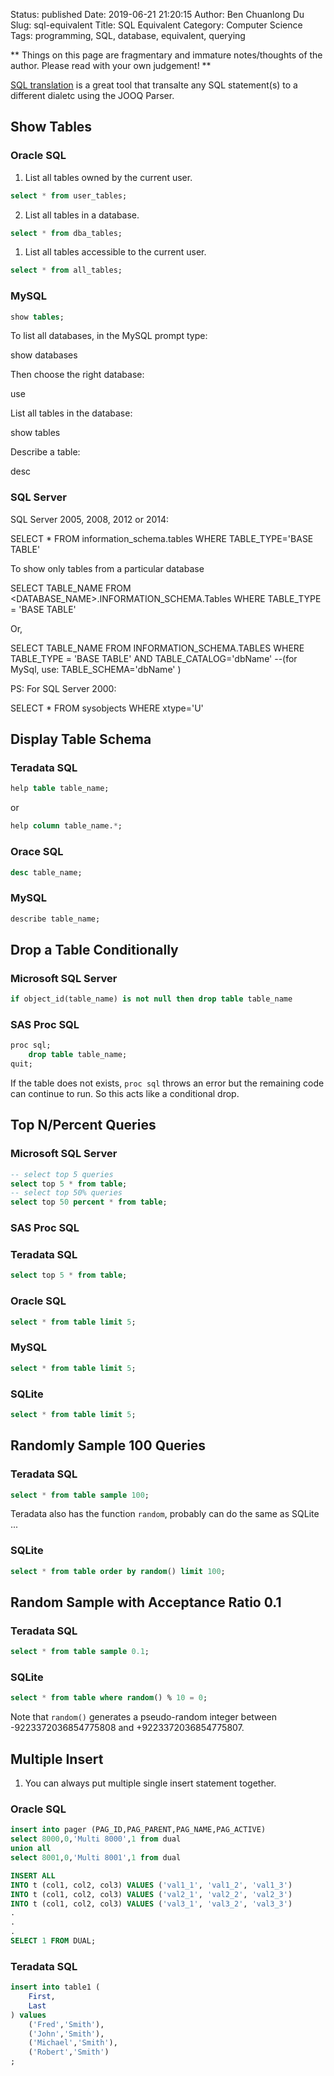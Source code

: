 Status: published
Date: 2019-06-21 21:20:15
Author: Ben Chuanlong Du
Slug: sql-equivalent
Title: SQL Equivalent
Category: Computer Science
Tags: programming, SQL, database, equivalent, querying

**
Things on this page are
fragmentary and immature notes/thoughts of the author.
Please read with your own judgement!
**

[SQL translation](https://www.jooq.org/translate/)
is a great tool that transalte any SQL statement(s) to a different dialetc using the JOOQ Parser.

## Show Tables

### Oracle SQL
1. List all tables owned by the current user.
```SQL
select * from user_tables;
```
2. List all tables in a database.
```SQL
select * from dba_tables;
```
1. List all tables accessible to the current user.
```SQL
select * from all_tables;
```

### MySQL
```SQL
show tables;
```
 To list all databases, in the MySQL prompt type:

 show databases

 Then choose the right database:

 use <database-name>

 List all tables in the database:

 show tables

 Describe a table:

 desc <table-name>

### SQL Server


SQL Server 2005, 2008, 2012 or 2014:

SELECT * FROM information_schema.tables WHERE TABLE_TYPE='BASE TABLE'

To show only tables from a particular database

SELECT TABLE_NAME FROM <DATABASE_NAME>.INFORMATION_SCHEMA.Tables WHERE TABLE_TYPE = 'BASE TABLE'

Or,

SELECT TABLE_NAME FROM INFORMATION_SCHEMA.TABLES WHERE TABLE_TYPE = 'BASE TABLE' AND TABLE_CATALOG='dbName' --(for MySql, use: TABLE_SCHEMA='dbName' )

PS: For SQL Server 2000:

SELECT * FROM sysobjects WHERE xtype='U' 



## Display Table Schema
### Teradata SQL
```SQL
help table table_name;
```
or
```SQL
help column table_name.*;
```

### Orace SQL
```SQL
desc table_name;
```

### MySQL
```SQL
describe table_name;
```

## Drop a Table Conditionally

### Microsoft SQL Server

```SQL
if object_id(table_name) is not null then drop table table_name
```

### SAS Proc SQL
```SQL
proc sql;
    drop table table_name;
quit;
```
If the table does not exists, 
`proc sql` throws an error but the remaining code can continue to run.
So this acts like a conditional drop. 

## Top N/Percent Queries

### Microsoft SQL Server
```SQL
-- select top 5 queries
select top 5 * from table;
-- select top 50% queries
select top 50 percent * from table;
```

### SAS Proc SQL

### Teradata SQL
```SQL
select top 5 * from table;
```

### Oracle SQL
```SQL
select * from table limit 5;
```

### MySQL
```SQL
select * from table limit 5;
```

### SQLite
```SQL
select * from table limit 5;
```

## Randomly Sample 100 Queries

### Teradata SQL
```SQL
select * from table sample 100;
```
Teradata also has the function `random`, 
probably can do the same as SQLite ...

### SQLite
```SQL
select * from table order by random() limit 100;
```

## Random Sample with Acceptance Ratio 0.1
### Teradata SQL
```SQL
select * from table sample 0.1;
```
### SQLite
```SQL
select * from table where random() % 10 = 0;
```
Note that `random()` generates a pseudo-random integer 
between -9223372036854775808 and +9223372036854775807. 

## Multiple Insert
1. You can always put multiple single insert statement together.
### Oracle SQL
```SQL
insert into pager (PAG_ID,PAG_PARENT,PAG_NAME,PAG_ACTIVE)
select 8000,0,'Multi 8000',1 from dual
union all 
select 8001,0,'Multi 8001',1 from dual
```
```SQL
INSERT ALL
INTO t (col1, col2, col3) VALUES ('val1_1', 'val1_2', 'val1_3')
INTO t (col1, col2, col3) VALUES ('val2_1', 'val2_2', 'val2_3')
INTO t (col1, col2, col3) VALUES ('val3_1', 'val3_2', 'val3_3')
.
.
.
SELECT 1 FROM DUAL;
```
### Teradata SQL
```SQL
insert into table1 (
    First,
    Last
) values 
    ('Fred','Smith'),
    ('John','Smith'),
    ('Michael','Smith'),
    ('Robert','Smith')
;
```
